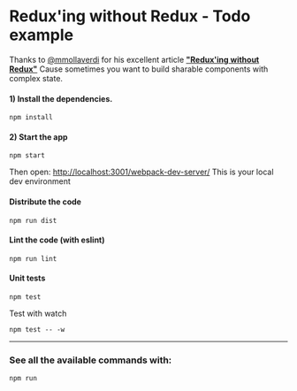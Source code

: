 # Redux'ing without Redux - Todo example

Thanks to [@mmollaverdi](https://github.com/mmollaverdi) for his excellent article  [**"Redux'ing without Redux"**]( https://medium.com/rea-engineering/reduxing-without-redux-75dbd5c05336#.54eh9jnit)
Cause sometimes you want to build sharable components with complex state.

#### 1) Install the dependencies.

```
npm install
```

#### 2) Start the app
```
npm start
```
Then open:
[http://localhost:3001/webpack-dev-server/](http://localhost:3001/webpack-dev-server/)
This is your local dev environment

#### Distribute the code
```
npm run dist
```

#### Lint the code (with eslint)
```
npm run lint
```

#### Unit tests
```
npm test
```

Test with watch

```
npm test -- -w
```

-----------

### See all the available commands with:

```
npm run
```
